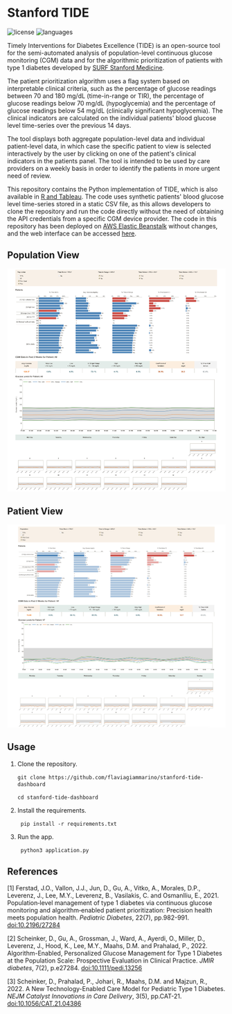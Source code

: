 # Stanford TIDE

![license](https://img.shields.io/github/license/flaviagiammarino/stanford-tide-dashboard)
![languages](https://img.shields.io/badge/languages-python%2C%20css-blue)

Timely Interventions for Diabetes Excellence (TIDE) is an open-source tool for the semi-automated analysis of 
population-level continuous glucose monitoring (CGM) data and for the algorithmic prioritization of patients with 
type 1 diabetes developed by [SURF Stanford Medicine](https://surf.stanford.edu/).

The patient prioritization algorithm uses a flag system based on interpretable clinical criteria, such as the percentage 
of glucose readings between 70 and 180 mg/dL (time-in-range or TIR), the percentage of glucose readings below 70 mg/dL 
(hypoglycemia) and the percentage of glucose readings below 54 mg/dL (clinically significant hypoglycemia). The clinical
indicators are calculated on the individual patients' blood glucose level time-series over the previous 14 days. 

The tool displays both aggregate population-level data and individual patient-level data, in which case the specific 
patient to view is selected interactively by the user by clicking on one of the patient's clinical indicators in the
patients panel. The tool is intended to be used by care providers on a weekly basis in order to identify the patients 
in more urgent need of review. 

This repository contains the Python implementation of TIDE, which is also available in [R and Tableau](https://github.com/jferstad/SURF-TIDE). 
The code uses synthetic patients' blood glucose level time-series stored in a static CSV file, as this allows developers
to clone the repository and run the code directly without the need of obtaining the API credentials from a specific CGM 
device provider. The code in this repository has been deployed on [AWS Elastic Beanstalk](https://aws.amazon.com/elasticbeanstalk/) 
without changes, and the web interface can be accessed [here](http://stanford-tide-dashboard.eu-west-2.elasticbeanstalk.com/).

## Population View

![population-view-screenshot](screenshots/population_view.png)

## Patient View

![patient-view-screenshot](screenshots/patient_view.png)

## Usage

1. Clone the repository.

   ```shell
   git clone https://github.com/flaviagiammarino/stanford-tide-dashboard
   ```
   ```shell
   cd stanford-tide-dashboard
   ```

2. Install the requirements.

   ```shell
    pip install -r requirements.txt
    ```

3. Run the app.

   ```shell
    python3 application.py
    ```

## References

[1] Ferstad, J.O., Vallon, J.J., Jun, D., Gu, A., Vitko, A., Morales, D.P., Leverenz, J., Lee, M.Y., Leverenz, B., 
Vasilakis, C. and Osmanlliu, E., 2021. Population‐level management of type 1 diabetes via continuous glucose monitoring 
and algorithm‐enabled patient prioritization: Precision health meets population health. *Pediatric Diabetes*, 22(7), 
pp.982-991. [doi:10.2196/27284](https://doi.org/10.2196/27284)

[2] Scheinker, D., Gu, A., Grossman, J., Ward, A., Ayerdi, O., Miller, D., Leverenz, J., Hood, K., Lee, M.Y., Maahs, D.M. 
and Prahalad, P., 2022. Algorithm-Enabled, Personalized Glucose Management for Type 1 Diabetes at the Population Scale: 
Prospective Evaluation in Clinical Practice. *JMIR diabetes*, 7(2), p.e27284. 
[doi:10.1111/pedi.13256](https://doi.org/10.1111/pedi.13256)

[3] Scheinker, D., Prahalad, P., Johari, R., Maahs, D.M. and Majzun, R., 2022. A New Technology-Enabled Care Model for 
Pediatric Type 1 Diabetes. *NEJM Catalyst Innovations in Care Delivery*, 3(5), pp.CAT-21.
[doi:10.1056/CAT.21.04386](https://doi.org/10.1056/CAT.21.04386)
